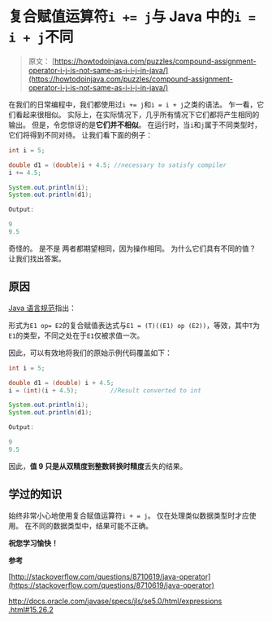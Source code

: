 # 复合赋值运算符`i += j`与 Java 中的`i = i + j`不同

> 原文： [https://howtodoinjava.com/puzzles/compound-assignment-operator-i-j-is-not-same-as-i-i-j-in-java/](https://howtodoinjava.com/puzzles/compound-assignment-operator-i-j-is-not-same-as-i-i-j-in-java/)

在我们的日常编程中，我们都使用过`i += j`和`i = i + j`之类的语法。 乍一看，它们看起来很相似。 实际上，在实际情况下，几乎所有情况下它们都将产生相同的输出。 但是，令您惊讶的是**它们并不相似**。 在运行时，当`i`和`j`属于不同类型时，它们将得到不同对待。 让我们看下面的例子：

```java
int i = 5;

double d1 = (double)i + 4.5; //necessary to satisfy compiler
i += 4.5;

System.out.println(i);
System.out.println(d1);

Output:

9
9.5

```

奇怪的。 是不是 两者都期望相同，因为操作相同。 为什么它们具有不同的值？ 让我们找出答案。

## 原因

[Java 语言规范](https://docs.oracle.com/javase/tutorial/java/nutsandbolts/op1.html "jlsr")指出：

形式为`E1 op= E2`的复合赋值表达式与`E1 = (T)((E1) op (E2))`，等效，其中`T`为`E1`的类型，不同之处在于`E1`仅被求值一次。

因此，可以有效地将我们的原始示例代码覆盖如下：

```java
int i = 5;

double d1 = (double) i + 4.5;    
i = (int)(i + 4.5); 		//Result converted to int

System.out.println(i);
System.out.println(d1);

Output:

9
9.5

```

因此，**值 9 只是从双精度到整数转换时精度**丢失的结果。

## 学过的知识

始终非常小心地使用复合赋值运算符`i + = j`。 仅在处理类似数据类型时才应使用。 在不同的数据类型中，结果可能不正确。

**祝您学习愉快！**

**参考**

[http://stackoverflow.com/questions/8710619/java-operator](https://stackoverflow.com/questions/8710619/java-operator)

[http://docs.oracle.com/javase/specs/jls/se5.0/html/expressions .html#15.26.2](https://docs.oracle.com/javase/tutorial/java/nutsandbolts/op1.html)